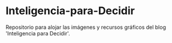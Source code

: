 # Inteligencia-para-Decidir
Repositorio para alojar las imágenes y recursos gráficos del blog 'Inteligencia para Decidir'.
